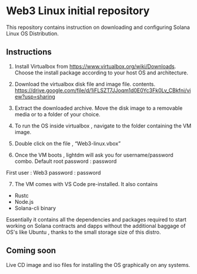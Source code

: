 
# Web3 Linux initial repository

This repository contains instruction on downloading and configuring Solana Linux OS Distribution.


## Instructions
1. Install Virtualbox from https://www.virtualbox.org/wiki/Downloads.
Choose the install package according to your host OS and architecture.

2. Download the virtualbox disk file and image file.
contents.
https://drive.google.com/file/d/1iFLSZT7JJoqm1d0E0Yc3Fk0Lv_CBkfni/view?usp=sharing

3. Extract the downloaded archive. Move the disk image to a removable media or to a folder of your choice.

4. To run the OS inside virtualbox , navigate to the folder containing the VM image.

5. Double click on the file , “Web3-linux.vbox”

6. Once the VM boots , lightdm will ask you for username/password combo.
Default root password : password

First user : Web3
password : password

7. The VM comes with VS Code pre-installed. It also contains 
* Rustc
* Node.js
* Solana-cli binary

Essentially it contains all the dependencies and packages required to start working on Solana contracts and dapps without the additional baggage of OS's like Ubuntu , thanks to the small storage size of this distro.

## Coming soon
Live CD image and iso files for installing the OS graphically on any systems.
